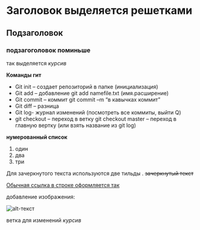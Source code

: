 # Заголовок  выделяется решетками # 
## Подзаголовок
### подзагоголовок поминьше
так выделяется  *курсив*

**Команды гит**
* Git init – создает репозиторий в папке (инициализация)
* Git add – добавление git add namefile.txt (имя.расширение)
* Git commit – коммит git commit –m “в кавычках коммит”
* Git diff – разница
* Git log- журнал изменений (посмотреть все коммиты, выйти Q)
* git checkout – переход в ветку git checkout master – переход в главную вертку (или взять название из git log) 

**нумерованный список**
1. один
2. два
3. три

Для зачеркнутого текста используются две тильды . ~~зачеркнутый текст~~

[Обычная ссылка в строке оформляется так](https://www.google.com)

добавление изображения:

 
![alt-текст][logo]

[logo]: https://avatars.mds.yandex.net/i?id=999982a1392ae0364772fc40c0e90073-5888509-images-thumbs&n=13 "Текст заголовка логотипа 2"


ветка для изменений  _курсив_